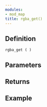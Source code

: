 ```yaml
---
modules:
- mod_map
title: rgba_get()
---
```


## Definition

    rgba_get ( )

## Parameters

## Returns

## Example

```
```
